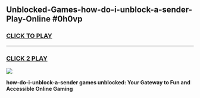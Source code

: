 
## Unblocked-Games-how-do-i-unblock-a-sender-Play-Online #0h0vp
<h3>
<a href="https://news.freeplayer.one?title=how-do-i-unblock-a-sender&ref=3">CLICK TO PLAY</a></h3>
<hr>

<h3>
<a href="https://news.freeplayer.one?title=how-do-i-unblock-a-sender&ref=3">CLICK 2 PLAY</a>
  
</h3>

<a href="https://news.freeplayer.one?title=how-do-i-unblock-a-sender&ref=3"><img src="https://clearcache.store/games.png"></a>


**how-do-i-unblock-a-sender games unblocked: Your Gateway to Fun and Accessible Online Gaming**
